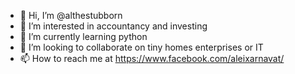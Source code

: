 - 👋 Hi, I’m @althestubborn
- 👀 I’m interested in accountancy and investing
- 🌱 I’m currently learning python
- 💞️ I’m looking to collaborate on tiny homes enterprises or IT  
- 📫 How to reach me at https://www.facebook.com/aleixarnavat/

<!---
althestubborn/althestubborn is a ✨ special ✨ repository because its `README.md` (this file) appears on your GitHub profile.
You can click the Preview link to take a look at your changes.
--->
